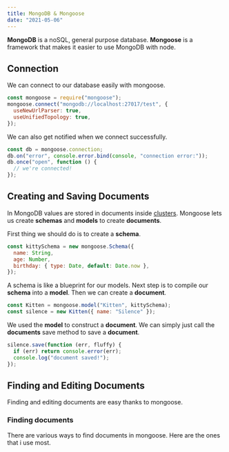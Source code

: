 ```yaml
---
title: MongoDB & Mongoose
date: "2021-05-06"
---
```


**MongoDB** is a noSQL, general purpose database. **Mongoose** is a framework that makes it easier to use MongoDB with node.

## Connection

We can connect to our database easily with mongoose.

```javascript
const mongoose = require("mongoose");
mongoose.connect("mongodb://localhost:27017/test", {
  useNewUrlParser: true,
  useUnifiedTopology: true,
});
```

We can also get notified when we connect successfully.

```javascript
const db = mongoose.connection;
db.on("error", console.error.bind(console, "connection error:"));
db.once("open", function () {
  // we're connected!
});
```

## Creating and Saving Documents

In MongoDB values are stored in documents inside <u>clusters</u>. Mongoose lets us create **schemas** and **models** to create **documents**.

First thing we should do is to create a **schema**.

```javascript
const kittySchema = new mongoose.Schema({
  name: String,
  age: Number,
  birthday: { type: Date, default: Date.now },
});
```

A schema is like a blueprint for our models. Next step is to compile our **schema** into a **model**. Then we can create a **document**.

```javascript
const Kitten = mongoose.model("Kitten", kittySchema);
const silence = new Kitten({ name: "Silence" });
```

We used the **model** to construct a **document**. We can simply just call the **documents** save method to save a **document**.

```javascript
silence.save(function (err, fluffy) {
  if (err) return console.error(err);
  console.log("document saved!");
});
```

## Finding and Editing Documents

Finding and editing documents are easy thanks to mongoose.

### Finding documents

There are various ways to find documents in mongoose. Here are the ones that i use most.
